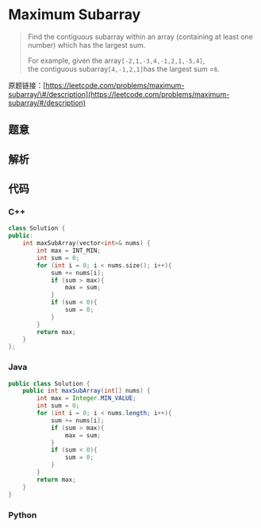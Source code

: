 # Maximum Subarray

> Find the contiguous subarray within an array \(containing at least one number\) which has the largest sum.
>
> For example, given the array`[-2,1,-3,4,-1,2,1,-5,4]`,  
> the contiguous subarray`[4,-1,2,1]`has the largest sum =`6`.

原题链接：[https://leetcode.com/problems/maximum-subarray/\#/description](https://leetcode.com/problems/maximum-subarray/#/description)

## 题意

## 解析

## 代码

### C++

```cpp
class Solution {
public:
    int maxSubArray(vector<int>& nums) {
        int max = INT_MIN;
        int sum = 0;
        for (int i = 0; i < nums.size(); i++){
            sum += nums[i];
            if (sum > max){
                max = sum;
            }
            if (sum < 0){
                sum = 0;
            }
        }
        return max;
    }
};
```

### Java

```java
public class Solution {
    public int maxSubArray(int[] nums) {
        int max = Integer.MIN_VALUE;
        int sum = 0;
        for (int i = 0; i < nums.length; i++){
            sum += nums[i];
            if (sum > max){
                max = sum;
            }
            if (sum < 0){
                sum = 0;
            }
        }
        return max;
    }
}
```

### Python



